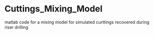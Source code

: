 # Cuttings_Mixing_Model
matlab code for a mixing model for simulated curttings recovered during riser drilling
